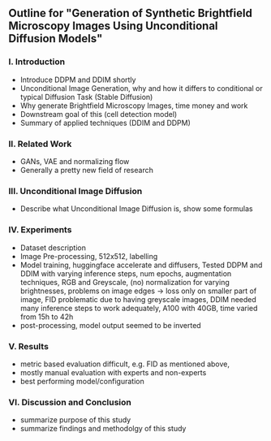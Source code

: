 ## Outline for "Generation of Synthetic Brightfield Microscopy Images Using Unconditional Diffusion Models"

### I. Introduction
- Introduce DDPM and DDIM shortly
- Unconditional Image Generation, why and how it differs to conditional or typical Diffusion Task (Stable Diffusion)
- Why generate Brightfield Microscopy Images, time money and work
- Downstream goal of this (cell detection model)
- Summary of applied techniques (DDIM and DDPM)
### II. Related Work
- GANs, VAE and normalizing flow
- Generally a pretty new field of research
### III. Unconditional Image Diffusion
- Describe what Unconditional Image Diffusion is, show some formulas
### IV. Experiments
- Dataset description
- Image Pre-processing, 512x512, labelling
- Model training, huggingface accelerate and diffusers, Tested DDPM and DDIM with varying inference steps, num epochs, augmentation techniques, RGB and Greyscale, (no) normalization for varying brightnesses, problems on image edges -> loss only on smaller part of image, FID problematic due to having greyscale images, DDIM needed many inference steps to work adequately, A100 with 40GB, time varied from 15h to 42h
- post-processing, model output seemed to be inverted
### V. Results
- metric based evaluation difficult, e.g. FID as mentioned above,
- mostly manual evaluation with experts and non-experts
- best performing model/configuration
### VI. Discussion and Conclusion
- summarize purpose of this study
- summarize findings and methodolgy of this study